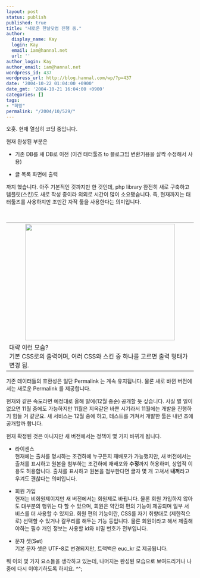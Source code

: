 ```yaml
---
layout: post
status: publish
published: true
title: "새로운 한날닷컴 진행 중."
author:
  display_name: Kay
  login: Kay
  email: iam@hannal.net
  url: ''
author_login: Kay
author_email: iam@hannal.net
wordpress_id: 437
wordpress_url: http://blog.hannal.com/wp/?p=437
date: '2004-10-22 01:04:00 +0900'
date_gmt: '2004-10-21 16:04:00 +0900'
categories: []
tags:
- "희망"
permalink: "/2004/10/529/"
---
```

<p>오홋. 현재 열심히 코딩 중입니다.</p>
<p>현재 완성된 부분은
<ul>
<li />기존 DB를 새 DB로 이전 (이건 <span class=key1 onclick=keyword_open('./kview.php?kd=%C5%C2%C5%CD%C5%F8%C1%EE')>태터툴즈</span> to 블로그밈 변환기용을 살짝 수정해서 사용)</p>
<li />글 목록 화면에 출력</ul>
<p>까지 했습니다. 아주 기본적인 것까지만 한 것인데, php library 완전히 새로 구축하고 템플릿(스킨)도 새로 작성 중이라 의외로 시간이 많이 소요됐습니다. 즉, 현재까지는 <span class=key1 onclick=keyword_open('./kview.php?kd=%C5%C2%C5%CD%C5%F8%C1%EE')>태터툴즈</span>를 사용하지만 조만간 자작 툴을 사용한다는 의미입니다.</p>
<p><center><br />
<table>
<tr>
<td><center><img src="http://blog.hannal.com/tt-attach/1022/041022004411859073/034716.gif" width="402" height="313"></center></td>
</tr>
<tr>
<td class="centerphoto"> 대략 이런 모습? <br />
기본 CSS로의 출력이며, 여러 CSS와 스킨 중 하나를 고르면 출력 형태가 변경 됨.</td>
</tr>
</table>
<p></center></p>
<p>기존 데이터들의 호환성은 일단 Permalink 는 계속 유지됩니다. 물론 새로 바뀐 <span class=key1 onclick=keyword_open('./kview.php?kd=%B9%F6%C0%FC')>버전</span>에서는 새로운 Permalink 를 제공합니다.</p>
<p>현재와 같은 속도라면 예정대로 올해 말에(12월 중순) 공개할 듯 싶습니다. 사실 별 일이 없으면 11월 중에도 가능하지만 11월은 지옥같은 바쁜 시기라서 11월에는 개발을 진행하기 힘들 거 같군요. 새 서비스는 12월 중에 하고, 테스트를 거쳐서 개발한 툴은 내년 초에 공개할까 합니다.</p>
<p>현재 확정된 것은 아니지만 새 <span class=key1 onclick=keyword_open('./kview.php?kd=%B9%F6%C0%FC')>버전</span>에서는 정책이 몇 가지 바뀌게 됩니다.
<ul>
<li />라이센스<br />
현재에는 출처를 명시하는 조건하에 누구든지 재배포가 가능했지만, 새 <span class=key1 onclick=keyword_open('./kview.php?kd=%B9%F6%C0%FC')>버전</span>에서는 출처를 표시하고 원본을 첨부하는 조건하에 재배포와 <b>수정</b>까지 허용하며, 상업적 이용도 허용합니다. 출처를 표시하고 원본을 첨부한다면 글자 몇 개 고쳐서 <b>내꺼</b>라고 우겨도 괜찮다는 의미입니다.</p>
<li />회원 가입<br />
현재는 비회원제이지만 새 <span class=key1 onclick=keyword_open('./kview.php?kd=%B9%F6%C0%FC')>버전</span>에서는 회원제로 바뀝니다. 물론 회원 가입하지 않아도 대부분의 행위는 다 할 수 있으며, 회원은 약간의 편의 기능이 제공되며 일부 서비스를 더 사용할 수 있지요. 회원 편의 기능이란, CSS를 자기 취향대로 (제한적으로) 선택할 수 있거나 갈무리를 해두는 기능 등입니다. 물론 회원이라고 해서 제출해야하는 필수 개인 정보는 사용할 id와 비밀 번호가 전부입니다.</p>
<li />문자 셋(Set)<br />
기본 문자 셋은 UTF-8로 변경되지만, 트랙백은 euc_kr 로 제공됩니다.</ul>
<p>뭐 이외 몇 가지 요소들을 생각하고 있는데, 나머지는 완성된 모습으로 보여드리거나 나중에 다시 이야기하도록 하지요. ^^;</p>
